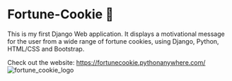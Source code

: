 # Fortune-Cookie 🥠
This is my first Django Web application. It displays a motivational message for the user from a wide range of fortune cookies, using Django, Python, HTML/CSS and Bootstrap.

Check out the website: https://fortunecookie.pythonanywhere.com/
![fortune_cookie_logo](https://user-images.githubusercontent.com/64204835/131758900-8e67ba8a-a66c-4f32-9391-a65249b1275b.png)
